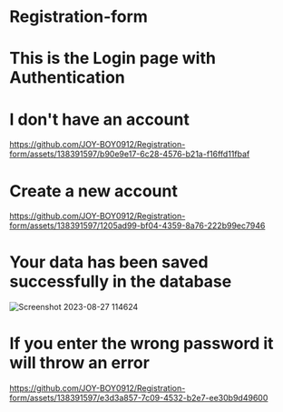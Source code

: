 # Registration-form
# This is the Login page with Authentication

# I don't have an account 

https://github.com/JOY-BOY0912/Registration-form/assets/138391597/b90e9e17-6c28-4576-b21a-f16ffd11fbaf

# Create a new account 

https://github.com/JOY-BOY0912/Registration-form/assets/138391597/1205ad99-bf04-4359-8a76-222b99ec7946

# Your data has been saved successfully in the database

![Screenshot 2023-08-27 114624](https://github.com/JOY-BOY0912/Registration-form/assets/138391597/df7859d8-4ef0-4738-a40c-9f53ce3fd9d9)

# If you enter the wrong password it will throw an error


https://github.com/JOY-BOY0912/Registration-form/assets/138391597/e3d3a857-7c09-4532-b2e7-ee30b9d49600






